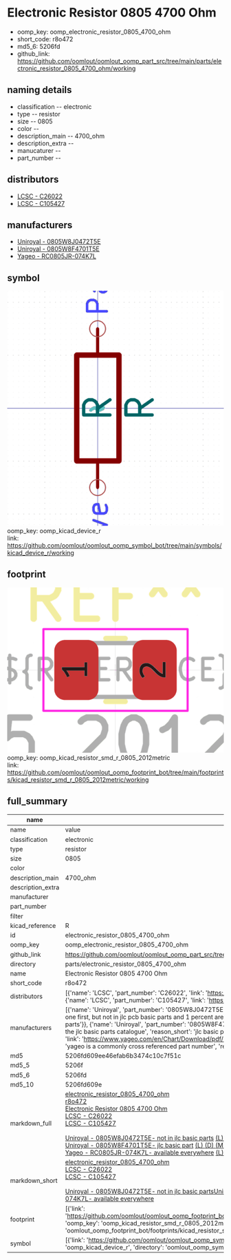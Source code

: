 # Electronic Resistor 0805 4700 Ohm

  
* oomp_key: oomp_electronic_resistor_0805_4700_ohm 
* short_code: r8o472
* md5_6: 5206fd  
* github_link: https://github.com/oomlout/oomlout_oomp_part_src/tree/main/parts/electronic_resistor_0805_4700_ohm/working  
## naming details
* classification -- electronic
* type -- resistor
* size -- 0805
* color -- 
* description_main -- 4700_ohm
* description_extra -- 
* manucaturer -- 
* part_number -- 

## distributors
* [LCSC - C26022](https://lcsc.com/product-detail/C26022.html)  
* [LCSC - C105427](https://lcsc.com/product-detail/C105427.html)  

## manufacturers
* [Uniroyal - 0805W8J0472T5E]()  
* [Uniroyal - 0805W8F4701T5E]()  
* [Yageo - RC0805JR-074K7L](https://www.yageo.com/en/Chart/Download/pdf/RC0805JR-074K7L)  

## symbol

![](symbol/0/working/working_600.png)  
oomp_key: oomp_kicad_device_r  
link: https://github.com/oomlout/oomlout_oomp_symbol_bot/tree/main/symbols/kicad_device_r/working  

## footprint

![](footprint/0/working/working_600.png)  
oomp_key: oomp_kicad_resistor_smd_r_0805_2012metric  
link: https://github.com/oomlout/oomlout_oomp_footprint_bot/tree/main/footprints/kicad_resistor_smd_r_0805_2012metric/working  

## full_summary
| name | value | 
| --- | --- | 
| name | value | 
| classification | electronic | 
| type | resistor | 
| size | 0805 | 
| color |  | 
| description_main | 4700_ohm | 
| description_extra |  | 
| manufacturer |  | 
| part_number |  | 
| filter |  | 
| kicad_reference | R | 
| id | electronic_resistor_0805_4700_ohm | 
| oomp_key | oomp_electronic_resistor_0805_4700_ohm | 
| github_link | https://github.com/oomlout/oomlout_oomp_part_src/tree/main/parts/electronic_resistor_0805_4700_ohm/working | 
| directory | parts/electronic_resistor_0805_4700_ohm | 
| name | Electronic Resistor 0805 4700 Ohm | 
| short_code | r8o472 | 
| distributors | [{'name': 'LCSC', 'part_number': 'C26022', 'link': 'https://lcsc.com/product-detail/C26022.html', 'id': 'distributor_lcsc'}, {'name': 'LCSC', 'part_number': 'C105427', 'link': 'https://lcsc.com/product-detail/C105427.html', 'id': 'distributor_lcsc'}] | 
| manufacturers | [{'name': 'Uniroyal', 'part_number': '0805W8J0472T5E', 'link': '', 'id': 'manufacturer_uniroyal', 'note': {'reason': 'did this one first, but not in jlc pcb basic parts and 1 percent are and they are the same price', 'reason_short': 'not in jlc basic parts'}}, {'name': 'Uniroyal', 'part_number': '0805W8F4701T5E', 'link': '', 'id': 'manufacturer_uniroyal', 'note': {'reason': 'in the jlc basic parts catalogue', 'reason_short': 'jlc basic part'}}, {'name': 'Yageo', 'part_number': 'RC0805JR-074K7L', 'link': 'https://www.yageo.com/en/Chart/Download/pdf/RC0805JR-074K7L', 'id': 'manufacturer_yageo', 'note': {'reason': 'yageo is a commonly cross referenced part number', 'reason_short': 'available everywhere'}}] | 
| md5 | 5206fd609ee46efab6b3474c10c7f51c | 
| md5_5 | 5206f | 
| md5_6 | 5206fd | 
| md5_10 | 5206fd609e | 
| markdown_full | [electronic_resistor_0805_4700_ohm](https://github.com/oomlout/oomlout_oomp_part_src/tree/main/parts/electronic_resistor_0805_4700_ohm/working)<br>[r8o472](https://github.com/oomlout/oomlout_oomp_part_src/tree/main/parts/electronic_resistor_0805_4700_ohm/working)<br>[Electronic Resistor 0805 4700 Ohm](https://github.com/oomlout/oomlout_oomp_part_src/tree/main/parts/electronic_resistor_0805_4700_ohm/working)<br>[LCSC - C26022<br>](https://lcsc.com/product-detail/C26022.html)[LCSC - C105427<br>](https://lcsc.com/product-detail/C105427.html)<br>[Uniroyal - 0805W8J0472T5E- not in jlc basic parts]() [(L)  ](https://www.lcsc.com/search?q=0805W8J0472T5E)[(D)  ](https://www.digikey.com/en/products?keywords=0805W8J0472T5E)[(M)  ](https://www.mouser.com/Search/Refine?Keyword=0805W8J0472T5E)[(N)  ](https://www.newark.com/search?st=0805W8J0472T5E)[(SZ)  ](https://so.szlcsc.com/global.html?k=0805W8J0472T5E)<br>[Uniroyal - 0805W8F4701T5E- jlc basic part]() [(L)  ](https://www.lcsc.com/search?q=0805W8F4701T5E)[(D)  ](https://www.digikey.com/en/products?keywords=0805W8F4701T5E)[(M)  ](https://www.mouser.com/Search/Refine?Keyword=0805W8F4701T5E)[(N)  ](https://www.newark.com/search?st=0805W8F4701T5E)[(SZ)  ](https://so.szlcsc.com/global.html?k=0805W8F4701T5E)<br>[Yageo - RC0805JR-074K7L- available everywhere](https://www.yageo.com/en/Chart/Download/pdf/RC0805JR-074K7L) [(L)  ](https://www.lcsc.com/search?q=RC0805JR-074K7L)[(D)  ](https://www.digikey.com/en/products?keywords=RC0805JR-074K7L)[(M)  ](https://www.mouser.com/Search/Refine?Keyword=RC0805JR-074K7L)[(N)  ](https://www.newark.com/search?st=RC0805JR-074K7L)[(SZ)  ](https://so.szlcsc.com/global.html?k=RC0805JR-074K7L)<br> | 
| markdown_short | [electronic_resistor_0805_4700_ohm](https://github.com/oomlout/oomlout_oomp_part_src/tree/main/parts/electronic_resistor_0805_4700_ohm/working)<br>[LCSC - C26022<br>](https://lcsc.com/product-detail/C26022.html)[LCSC - C105427<br>](https://lcsc.com/product-detail/C105427.html)<br>[Uniroyal - 0805W8J0472T5E- not in jlc basic parts]()[Uniroyal - 0805W8F4701T5E- jlc basic part]()[Yageo - RC0805JR-074K7L- available everywhere](https://www.yageo.com/en/Chart/Download/pdf/RC0805JR-074K7L) | 
| footprint | [{'link': 'https://github.com/oomlout/oomlout_oomp_footprint_bot/tree/main/foootprntss/kicad_resistor_smd_r_0805_2012metric', 'oomp_key': 'oomp_kicad_resistor_smd_r_0805_2012metric', 'directory': 'oomlout_oomp_footprint_bot/footprints/kicad_resistor_smd_r_0805_2012metric//working/working.kicad_mod'}] | 
| symbol | [{'link': 'https://github.com/oomlout/oomlout_oomp_symbol_bot/tree/main/symbols/kicad_device_r', 'oomp_key': 'oomp_kicad_device_r', 'directory': 'oomlout_oomp_symbol_bot/symbols/kicad_device_r//working/working.kicad_sym'}] | 
